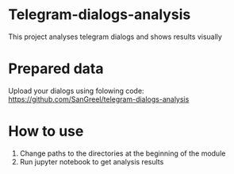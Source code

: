 # Telegram-dialogs-analysis
This project analyses telegram dialogs and shows results visually
# Prepared data
Upload your dialogs using folowing code:
https://github.com/SanGreel/telegram-dialogs-analysis
# How to use
1. Change paths to the directories at the beginning of the module
2. Run jupyter notebook to get analysis results
